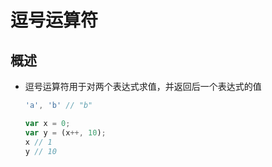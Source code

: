 # 逗号运算符

## 概述

+ 逗号运算符用于对两个表达式求值，并返回后一个表达式的值

    ```js
    'a', 'b' // "b"

    var x = 0;
    var y = (x++, 10);
    x // 1
    y // 10
    ```
